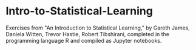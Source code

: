 # Intro-to-Statistical-Learning
Exercises from "An Introduction to Statistical Learning," by Gareth James, Daniela Witten, Trevor Hastie, Robert Tibshirani, completed in the programming language R and compiled as Jupyter notebooks.
